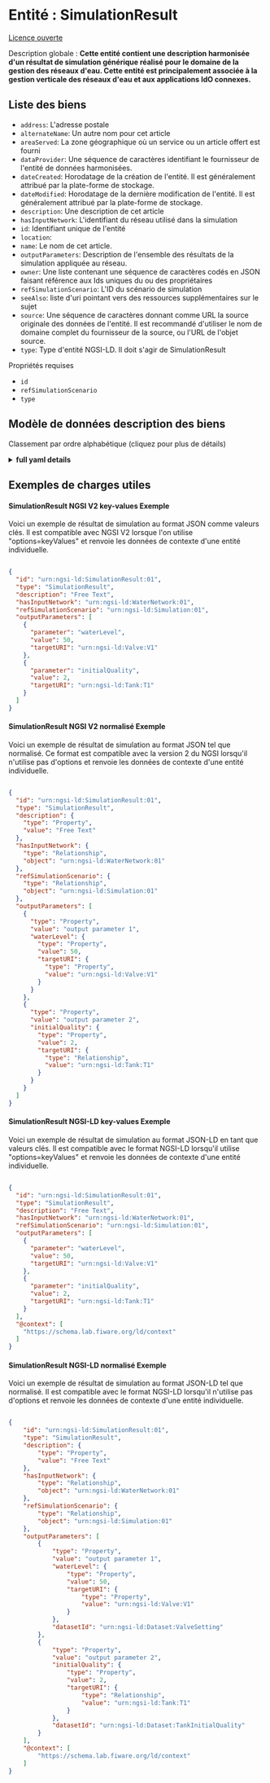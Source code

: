 Entité : SimulationResult  
=========================  
[Licence ouverte](https://github.com/smart-data-models//dataModel.WaterNetworkManagement/blob/master/SimulationResult/LICENSE.md)  
Description globale : **Cette entité contient une description harmonisée d'un résultat de simulation générique réalisé pour le domaine de la gestion des réseaux d'eau. Cette entité est principalement associée à la gestion verticale des réseaux d'eau et aux applications IdO connexes.**  

## Liste des biens  

- `address`: L'adresse postale  - `alternateName`: Un autre nom pour cet article  - `areaServed`: La zone géographique où un service ou un article offert est fourni  - `dataProvider`: Une séquence de caractères identifiant le fournisseur de l'entité de données harmonisées.  - `dateCreated`: Horodatage de la création de l'entité. Il est généralement attribué par la plate-forme de stockage.  - `dateModified`: Horodatage de la dernière modification de l'entité. Il est généralement attribué par la plate-forme de stockage.  - `description`: Une description de cet article  - `hasInputNetwork`: L'identifiant du réseau utilisé dans la simulation  - `id`: Identifiant unique de l'entité  - `location`:   - `name`: Le nom de cet article.  - `outputParameters`: Description de l'ensemble des résultats de la simulation appliquée au réseau.  - `owner`: Une liste contenant une séquence de caractères codés en JSON faisant référence aux Ids uniques du ou des propriétaires  - `refSimulationScenario`: L'ID du scénario de simulation  - `seeAlso`: liste d'uri pointant vers des ressources supplémentaires sur le sujet  - `source`: Une séquence de caractères donnant comme URL la source originale des données de l'entité. Il est recommandé d'utiliser le nom de domaine complet du fournisseur de la source, ou l'URL de l'objet source.  - `type`: Type d'entité NGSI-LD. Il doit s'agir de SimulationResult    
Propriétés requises  
- `id`  - `refSimulationScenario`  - `type`  ## Modèle de données description des biens  
Classement par ordre alphabétique (cliquez pour plus de détails)  
<details><summary><strong>full yaml details</strong></summary>    
```yaml  
SimulationResult:    
  description: 'This entity contains a harmonised description of a generic simulation result made for the Water Network Management domain. This entity is primarily associated with the water network management vertical and related IoT applications.'    
  properties:    
    address:    
      description: 'The mailing address'    
      properties:    
        addressCountry:    
          description: 'Property. The country. For example, Spain. Model:''https://schema.org/addressCountry'''    
          type: string    
        addressLocality:    
          description: 'Property. The locality in which the street address is, and which is in the region. Model:''https://schema.org/addressLocality'''    
          type: string    
        addressRegion:    
          description: 'Property. The region in which the locality is, and which is in the country. Model:''https://schema.org/addressRegion'''    
          type: string    
        areaServed:    
          description: 'Property. The geographic area where a service or offered item is provided. Model:''https://schema.org/areaServed'''    
          type: string    
        postOfficeBoxNumber:    
          description: 'Property. The post office box number for PO box addresses. For example, Spain. Model:''https://schema.org/postOfficeBoxNumber'''    
          type: string    
        postalCode:    
          description: 'Property. The postal code. For example, Spain. Model:''https://schema.org/https://schema.org/postalCode'''    
          type: string    
        streetAddress:    
          description: 'Property. The street address. Model:''https://schema.org/streetAddress'''    
          type: string    
      type: Property    
      x-ngsi:    
        model: https://schema.org/adddress    
    alternateName:    
      description: 'An alternative name for this item'    
      type: Property    
    areaServed:    
      description: 'The geographic area where a service or offered item is provided'    
      type: Property    
      x-ngsi:    
        model: https://schema.org/Text    
    dataProvider:    
      description: 'A sequence of characters identifying the provider of the harmonised data entity.'    
      type: Property    
    dateCreated:    
      description: 'Entity creation timestamp. This will usually be allocated by the storage platform.'    
      format: date-time    
      type: Property    
    dateModified:    
      description: 'Timestamp of the last modification of the entity. This will usually be allocated by the storage platform.'    
      format: date-time    
      type: Property    
    description:    
      description: 'A description of this item'    
      type: Property    
    hasInputNetwork:    
      anyOf:    
        - maxLength: 256    
          minLength: 1    
          pattern: ^[\w\-\.\{\}\$\+\*\[\]`|~^@!,:\\]+$    
          type: string    
        - format: uri    
          type: string    
      description: 'The ID of the network used in the simulation'    
      type: Relationship    
      x-ngsi:    
        model: https://schema.org/URL    
    id:    
      anyOf: &simulationresult_-_properties_-_owner_-_items_-_anyof    
        - description: 'Property. Identifier format of any NGSI entity'    
          maxLength: 256    
          minLength: 1    
          pattern: ^[\w\-\.\{\}\$\+\*\[\]`|~^@!,:\\]+$    
          type: string    
        - description: 'Property. Identifier format of any NGSI entity'    
          format: uri    
          type: string    
      description: 'Unique identifier of the entity'    
      type: Property    
    location:    
      $id: https://geojson.org/schema/Geometry.json    
      $schema: "http://json-schema.org/draft-07/schema#"    
      oneOf:    
        - properties:    
            bbox:    
              items:    
                type: number    
              minItems: 4    
              type: array    
            coordinates:    
              items:    
                type: number    
              minItems: 2    
              type: array    
            type:    
              enum:    
                - Point    
              type: string    
          required:    
            - type    
            - coordinates    
          title: 'GeoJSON Point'    
          type: object    
        - properties:    
            bbox:    
              items:    
                type: number    
              minItems: 4    
              type: array    
            coordinates:    
              items:    
                items:    
                  type: number    
                minItems: 2    
                type: array    
              minItems: 2    
              type: array    
            type:    
              enum:    
                - LineString    
              type: string    
          required:    
            - type    
            - coordinates    
          title: 'GeoJSON LineString'    
          type: object    
        - properties:    
            bbox:    
              items:    
                type: number    
              minItems: 4    
              type: array    
            coordinates:    
              items:    
                items:    
                  items:    
                    type: number    
                  minItems: 2    
                  type: array    
                minItems: 4    
                type: array    
              type: array    
            type:    
              enum:    
                - Polygon    
              type: string    
          required:    
            - type    
            - coordinates    
          title: 'GeoJSON Polygon'    
          type: object    
        - properties:    
            bbox:    
              items:    
                type: number    
              minItems: 4    
              type: array    
            coordinates:    
              items:    
                items:    
                  type: number    
                minItems: 2    
                type: array    
              type: array    
            type:    
              enum:    
                - MultiPoint    
              type: string    
          required:    
            - type    
            - coordinates    
          title: 'GeoJSON MultiPoint'    
          type: object    
        - properties:    
            bbox:    
              items:    
                type: number    
              minItems: 4    
              type: array    
            coordinates:    
              items:    
                items:    
                  items:    
                    type: number    
                  minItems: 2    
                  type: array    
                minItems: 2    
                type: array    
              type: array    
            type:    
              enum:    
                - MultiLineString    
              type: string    
          required:    
            - type    
            - coordinates    
          title: 'GeoJSON MultiLineString'    
          type: object    
        - properties:    
            bbox:    
              items:    
                type: number    
              minItems: 4    
              type: array    
            coordinates:    
              items:    
                items:    
                  items:    
                    items:    
                      type: number    
                    minItems: 2    
                    type: array    
                  minItems: 4    
                  type: array    
                type: array    
              type: array    
            type:    
              enum:    
                - MultiPolygon    
              type: string    
          required:    
            - type    
            - coordinates    
          title: 'GeoJSON MultiPolygon'    
          type: object    
      title: 'GeoJSON Geometry'    
    name:    
      description: 'The name of this item.'    
      type: Property    
    outputParameters:    
      description: 'Description of the set of results of applied simulation to the network.'    
      items:    
        properties:    
          parameter:    
            enum:    
              - demand    
              - energyUse    
              - flow    
              - head    
              - initialQuality    
              - level    
              - pressure    
              - quality    
              - sourceMassInflow    
              - supply    
              - velocity    
              - waterLevel    
            type: string    
          targetURI:    
            anyOf:    
              - maxLength: 256    
                minLength: 1    
                pattern: ^[\w\-\.\{\}\$\+\*\[\]`|~^@!,:\\]+$    
                type: string    
              - format: uri    
                type: string    
          value:    
            anyOf:    
              - type: string    
              - type: number    
              - type: boolean    
        type: object    
      type: Property    
    owner:    
      description: 'A List containing a JSON encoded sequence of characters referencing the unique Ids of the owner(s)'    
      items:    
        anyOf: *simulationresult_-_properties_-_owner_-_items_-_anyof    
        description: 'Property. Unique identifier of the entity'    
      type: Property    
    refSimulationScenario:    
      anyOf:    
        - maxLength: 256    
          minLength: 1    
          pattern: ^[\w\-\.\{\}\$\+\*\[\]`|~^@!,:\\]+$    
          type: string    
        - format: uri    
          type: string    
      description: 'The ID of the simulation scenario'    
      type: Relationship    
      x-ngsi:    
        model: https://schema.org/URL    
    seeAlso:    
      description: 'list of uri pointing to additional resources about the item'    
      oneOf:    
        - items:    
            - format: uri    
              type: string    
          minItems: 1    
          type: array    
        - format: uri    
          type: string    
      type: Property    
    source:    
      description: 'A sequence of characters giving the original source of the entity data as a URL. Recommended to be the fully qualified domain name of the source provider, or the URL to the source object.'    
      type: Property    
    type:    
      description: 'NGSI-LD Entity Type. It has to be SimulationResult'    
      enum:    
        - SimulationResult    
      type: Property    
  required:    
    - id    
    - type    
    - refSimulationScenario    
  type: object    
```  
</details>    
## Exemples de charges utiles  
#### SimulationResult NGSI V2 key-values Exemple  
Voici un exemple de résultat de simulation au format JSON comme valeurs clés. Il est compatible avec NGSI V2 lorsque l'on utilise "options=keyValues" et renvoie les données de contexte d'une entité individuelle.  
```json  
{  
  "id": "urn:ngsi-ld:SimulationResult:01",  
  "type": "SimulationResult",  
  "description": "Free Text",  
  "hasInputNetwork": "urn:ngsi-ld:WaterNetwork:01",  
  "refSimulationScenario": "urn:ngsi-ld:Simulation:01",  
  "outputParameters": [  
    {  
      "parameter": "waterLevel",  
      "value": 50,  
      "targetURI": "urn:ngsi-ld:Valve:V1"  
    },  
    {  
      "parameter": "initialQuality",  
      "value": 2,  
      "targetURI": "urn:ngsi-ld:Tank:T1"  
    }  
  ]  
}  
```  
#### SimulationResult NGSI V2 normalisé Exemple  
Voici un exemple de résultat de simulation au format JSON tel que normalisé. Ce format est compatible avec la version 2 du NGSI lorsqu'il n'utilise pas d'options et renvoie les données de contexte d'une entité individuelle.  
```json  
{  
  "id": "urn:ngsi-ld:SimulationResult:01",  
  "type": "SimulationResult",  
  "description": {  
    "type": "Property",  
    "value": "Free Text"  
  },  
  "hasInputNetwork": {  
    "type": "Relationship",  
    "object": "urn:ngsi-ld:WaterNetwork:01"  
  },  
  "refSimulationScenario": {  
    "type": "Relationship",  
    "object": "urn:ngsi-ld:Simulation:01"  
  },  
  "outputParameters": [  
    {  
      "type": "Property",  
      "value": "output parameter 1",  
      "waterLevel": {  
        "type": "Property",  
        "value": 50,  
        "targetURI": {  
          "type": "Property",  
          "value": "urn:ngsi-ld:Valve:V1"  
        }  
      }  
    },  
    {  
      "type": "Property",  
      "value": "output parameter 2",  
      "initialQuality": {  
        "type": "Property",  
        "value": 2,  
        "targetURI": {  
          "type": "Relationship",  
          "value": "urn:ngsi-ld:Tank:T1"  
        }  
      }  
    }  
  ]  
}  
```  
#### SimulationResult NGSI-LD key-values Exemple  
Voici un exemple de résultat de simulation au format JSON-LD en tant que valeurs clés. Il est compatible avec le format NGSI-LD lorsqu'il utilise "options=keyValues" et renvoie les données de contexte d'une entité individuelle.  
```json  
{  
  "id": "urn:ngsi-ld:SimulationResult:01",  
  "type": "SimulationResult",  
  "description": "Free Text",  
  "hasInputNetwork": "urn:ngsi-ld:WaterNetwork:01",  
  "refSimulationScenario": "urn:ngsi-ld:Simulation:01",  
  "outputParameters": [  
    {  
      "parameter": "waterLevel",  
      "value": 50,  
      "targetURI": "urn:ngsi-ld:Valve:V1"  
    },  
    {  
      "parameter": "initialQuality",  
      "value": 2,  
      "targetURI": "urn:ngsi-ld:Tank:T1"  
    }  
  ],  
  "@context": [  
    "https://schema.lab.fiware.org/ld/context"  
  ]  
}  
```  
#### SimulationResult NGSI-LD normalisé Exemple  
Voici un exemple de résultat de simulation au format JSON-LD tel que normalisé. Il est compatible avec le format NGSI-LD lorsqu'il n'utilise pas d'options et renvoie les données de contexte d'une entité individuelle.  
```json  
{  
    "id": "urn:ngsi-ld:SimulationResult:01",  
    "type": "SimulationResult",  
    "description": {  
        "type": "Property",  
        "value": "Free Text"  
    },  
    "hasInputNetwork": {  
        "type": "Relationship",  
        "object": "urn:ngsi-ld:WaterNetwork:01"  
    },  
    "refSimulationScenario": {  
        "type": "Relationship",  
        "object": "urn:ngsi-ld:Simulation:01"  
    },  
    "outputParameters": [  
        {  
            "type": "Property",  
            "value": "output parameter 1",  
            "waterLevel": {  
                "type": "Property",  
                "value": 50,  
                "targetURI": {  
                    "type": "Property",  
                    "value": "urn:ngsi-ld:Valve:V1"  
                }  
            },  
            "datasetId": "urn:ngsi-ld:Dataset:ValveSetting"  
        },  
        {  
            "type": "Property",  
            "value": "output parameter 2",  
            "initialQuality": {  
                "type": "Property",  
                "value": 2,  
                "targetURI": {  
                    "type": "Relationship",  
                    "value": "urn:ngsi-ld:Tank:T1"  
                }  
            },  
            "datasetId": "urn:ngsi-ld:Dataset:TankInitialQuality"  
        }  
    ],  
    "@context": [  
        "https://schema.lab.fiware.org/ld/context"  
    ]  
}  
```  
